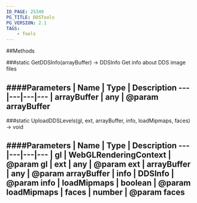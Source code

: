 ```yaml
---
ID_PAGE: 25349
PG_TITLE: DDSTools
PG_VERSION: 2.1
TAGS:
    - Tools
---
```
















##Methods

###static GetDDSInfo(arrayBuffer) &rarr; DDSInfo
Get info about DDS image files







####Parameters
 | Name | Type | Description
---|---|---|---
 | arrayBuffer | any | @param arrayBuffer
---

###static UploadDDSLevels(gl, ext, arrayBuffer, info, loadMipmaps, faces) &rarr; void

####Parameters
 | Name | Type | Description
---|---|---|---
 | gl | WebGLRenderingContext | @param gl
 | ext | any | @param ext
 | arrayBuffer | any | @param arrayBuffer
 | info | DDSInfo | @param info
 | loadMipmaps | boolean | @param loadMipmaps
 | faces | number | @param faces
---
